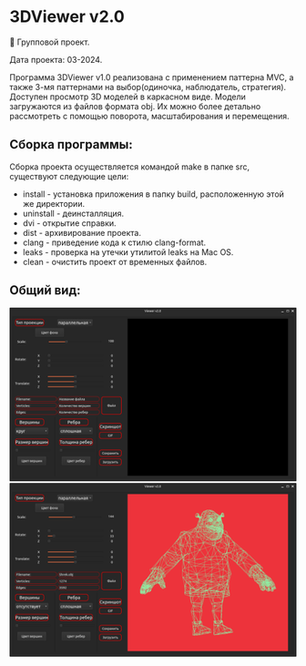 # 3DViewer v2.0

👯 Групповой проект.

Дата проекта: 03-2024.

Программа 3DViewer v1.0 реализована c применением паттерна MVC, а также 3-мя паттернами на выбор(одиночка, наблюдатель, стратегия). Доступен просмотр 3D моделей в каркасном виде. Модели загружаются из файлов формата obj. Их можно более детально рассмотреть с помощью поворота, масштабирования и перемещения.

## Сборка программы:
Сборка проекта осуществляется командой make в папке src, существуют следующие цели:

* install - установка приложения в папку build, расположенную этой же директории.
* uninstall - деинсталляция.
* dvi - открытие справки.
* dist - архивирование проекта.
* clang - приведение кода к стилю clang-format.
* leaks - проверка на утечки утилитой leaks на Mac OS.
* clean - очистить проект от временных файлов.

## Общий вид:
![alt text](<screenshots/Screenshot from 2024-03-19 13-46-10.png>)
![alt text](<screenshots/Screenshot from 2024-03-19 13-47-22.png>)
